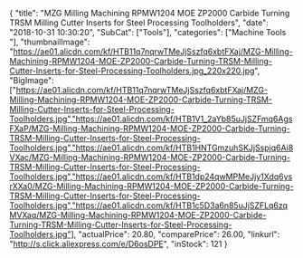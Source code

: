 {
	"title": "MZG Milling Machining RPMW1204 MOE ZP2000 Carbide Turning TRSM Milling Cutter Inserts for Steel Processing Toolholders",
	"date": "2018-10-31 10:30:20",
	"SubCat": ["Tools"],
	"categories": ["Machine Tools "],
	"thumbnailImage": "https://ae01.alicdn.com/kf/HTB11q7nqrwTMeJjSszfq6xbtFXaj/MZG-Milling-Machining-RPMW1204-MOE-ZP2000-Carbide-Turning-TRSM-Milling-Cutter-Inserts-for-Steel-Processing-Toolholders.jpg_220x220.jpg",
	"BigImage": ["https://ae01.alicdn.com/kf/HTB11q7nqrwTMeJjSszfq6xbtFXaj/MZG-Milling-Machining-RPMW1204-MOE-ZP2000-Carbide-Turning-TRSM-Milling-Cutter-Inserts-for-Steel-Processing-Toolholders.jpg","https://ae01.alicdn.com/kf/HTB1V1_2aYb85uJjSZFmq6AgsFXaP/MZG-Milling-Machining-RPMW1204-MOE-ZP2000-Carbide-Turning-TRSM-Milling-Cutter-Inserts-for-Steel-Processing-Toolholders.jpg","https://ae01.alicdn.com/kf/HTB1HNTGmzuhSKJjSspjq6Ai8VXac/MZG-Milling-Machining-RPMW1204-MOE-ZP2000-Carbide-Turning-TRSM-Milling-Cutter-Inserts-for-Steel-Processing-Toolholders.jpg","https://ae01.alicdn.com/kf/HTB1dp24qwMPMeJjy1Xdq6ysrXXa0/MZG-Milling-Machining-RPMW1204-MOE-ZP2000-Carbide-Turning-TRSM-Milling-Cutter-Inserts-for-Steel-Processing-Toolholders.jpg","https://ae01.alicdn.com/kf/HTB1c5D3a6n85uJjSZFLq6zqMVXaq/MZG-Milling-Machining-RPMW1204-MOE-ZP2000-Carbide-Turning-TRSM-Milling-Cutter-Inserts-for-Steel-Processing-Toolholders.jpg"],
	"actualPrice": 20.80,
	"comparePrice": 26.00,
	"linkurl": "http://s.click.aliexpress.com/e/D6osDPE",
	"inStock": 121
}
